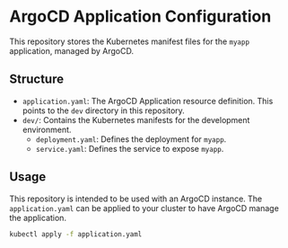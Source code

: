# ArgoCD Application Configuration

This repository stores the Kubernetes manifest files for the `myapp` application, managed by ArgoCD.

## Structure

- `application.yaml`: The ArgoCD Application resource definition. This points to the `dev` directory in this repository.
- `dev/`: Contains the Kubernetes manifests for the development environment.
  - `deployment.yaml`: Defines the deployment for `myapp`.
  - `service.yaml`: Defines the service to expose `myapp`.

## Usage

This repository is intended to be used with an ArgoCD instance. The `application.yaml` can be applied to your cluster to have ArgoCD manage the application.

```bash
kubectl apply -f application.yaml
```
